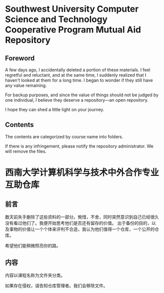 # Southwest University Computer Science and Technology Cooperative Program Mutual Aid Repository

## Foreword

A few days ago, I accidentally deleted a portion of these materials. I feel regretful and reluctant, and at the same time, I suddenly realized that I haven't looked at them for a long time. I began to wonder if they still have any value remaining.

For backup purposes, and since the value of things should not be judged by one individual, I believe they deserve a repository—an open repository.

I hope they can shed a little light on your journey.

## Contents

The contents are categorized by course name into folders.

If there is any infringement, please notify the repository administrator. We will remove the files.

# 西南大学计算机科学与技术中外合作专业互助仓库



## 前言

数天前失手删除了这些资料的一部分。惋惜，不舍，同时突然意识到自己已经很久没有看过他们了。我便开始思考他们是否还有留存的价值。
出于备份的目的，以及事物的价值让一个个体来评判不合适，我认为他们值得一个仓库，一个公开的仓库。

希望他们能稍微照亮你的路。

## 

## 内容

内容以课程名称为文件夹分类。

如果存在侵权，请告知仓库管理者。我们会移除文件。

